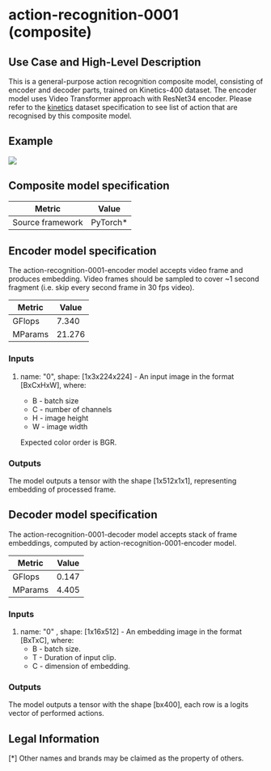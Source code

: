# action-recognition-0001 (composite)

## Use Case and High-Level Description

This is a general-purpose action recognition composite model, consisting of encoder and decoder parts, trained on Kinetics-400 dataset. The encoder model uses Video Transformer approach with ResNet34 encoder.
Please refer to the [kinetics](https://deepmind.com/research/open-source/open-source-datasets/kinetics/) dataset specification to see list of action that are recognised by this composite model.

## Example

![](demo.png)

## Composite model specification

| Metric                          | Value                                     |
|---------------------------------|-------------------------------------------|
| Source framework                | PyTorch*                                  |


## Encoder model specification

The action-recognition-0001-encoder model accepts video frame and produces embedding.
Video frames should be sampled to cover ~1 second fragment (i.e. skip every second frame in 30 fps video).

| Metric                          | Value                                     |
|---------------------------------|-------------------------------------------|
| GFlops                          | 7.340                                     |
| MParams                         | 21.276                                    |


### Inputs

1. name: "0", shape: [1x3x224x224] - An input image in the format [BxCxHxW],
   where:
    - B - batch size
    - C - number of channels
    - H - image height
    - W - image width

   Expected color order is BGR.

### Outputs

The model outputs a tensor with the shape [1x512x1x1], representing embedding of processed frame.


## Decoder model specification

The action-recognition-0001-decoder model accepts stack of frame embeddings, computed by action-recognition-0001-encoder model.

| Metric                          | Value                                     |
|---------------------------------|-------------------------------------------|
| GFlops                          | 0.147                                     |
| MParams                         | 4.405                                     |


### Inputs

1. name: "0" , shape: [1x16x512] - An embedding image in the format [BxTxC],
   where:
    - B - batch size.
    - T - Duration of input clip.
    - C - dimension of embedding.

### Outputs

The model outputs a tensor with the shape [bx400], each row is a logits vector of performed actions.

## Legal Information
[*] Other names and brands may be claimed as the property of others.
